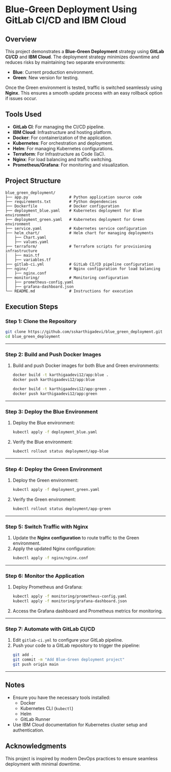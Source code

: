 # Blue-Green Deployment Using GitLab CI/CD and IBM Cloud

## Overview
This project demonstrates a **Blue-Green Deployment** strategy using **GitLab CI/CD** and **IBM Cloud**. The deployment strategy minimizes downtime and reduces risks by maintaining two separate environments:
- **Blue**: Current production environment.
- **Green**: New version for testing.

Once the Green environment is tested, traffic is switched seamlessly using **Nginx**. This ensures a smooth update process with an easy rollback option if issues occur.

## Tools Used
- **GitLab CI**: For managing the CI/CD pipeline.
- **IBM Cloud**: Infrastructure and hosting platform.
- **Docker**: For containerization of the application.
- **Kubernetes**: For orchestration and deployment.
- **Helm**: For managing Kubernetes configurations.
- **Terraform**: For Infrastructure as Code (IaC).
- **Nginx**: For load balancing and traffic switching.
- **Prometheus/Grafana**: For monitoring and visualization.

## Project Structure
```
blue_green_deployment/
├── app.py                  # Python application source code
├── requirements.txt        # Python dependencies
├── Dockerfile              # Docker configuration
├── deployment_blue.yaml    # Kubernetes deployment for Blue environment
├── deployment_green.yaml   # Kubernetes deployment for Green environment
├── service.yaml            # Kubernetes service configuration
├── helm_chart/             # Helm chart for managing deployments
│   ├── Chart.yaml
│   ├── values.yaml
├── terraform/              # Terraform scripts for provisioning infrastructure
│   ├── main.tf
│   ├── variables.tf
├── gitlab-ci.yml           # GitLab CI/CD pipeline configuration
├── nginx/                  # Nginx configuration for load balancing
│   ├── nginx.conf
├── monitoring/             # Monitoring configuration
│   ├── prometheus-config.yaml
│   ├── grafana-dashboard.json
└── README.md               # Instructions for execution
```

## Execution Steps

### Step 1: Clone the Repository
```bash
git clone https://github.com/sskarthigadevi/blue_green_deployment.git
cd blue_green_deployment
```

---

### Step 2: Build and Push Docker Images
1. Build and push Docker images for both Blue and Green environments:
   ```bash
   docker build -t karthigaadevi12/app:blue .
   docker push karthigaadevi12/app:blue

   docker build -t karthigaadevi12/app:green .
   docker push karthigaadevi12/app:green
   ```

---

### Step 3: Deploy the Blue Environment
1. Deploy the Blue environment:
   ```bash
   kubectl apply -f deployment_blue.yaml
   ```

2. Verify the Blue environment:
   ```bash
   kubectl rollout status deployment/app-blue
   ```

---

### Step 4: Deploy the Green Environment
1. Deploy the Green environment:
   ```bash
   kubectl apply -f deployment_green.yaml
   ```

2. Verify the Green environment:
   ```bash
   kubectl rollout status deployment/app-green
   ```

---

### Step 5: Switch Traffic with Nginx
1. Update the **Nginx configuration** to route traffic to the Green environment.
2. Apply the updated Nginx configuration:
   ```bash
   kubectl apply -f nginx/nginx.conf
   ```

---

### Step 6: Monitor the Application
1. Deploy Prometheus and Grafana:
   ```bash
   kubectl apply -f monitoring/prometheus-config.yaml
   kubectl apply -f monitoring/grafana-dashboard.json
   ```
2. Access the Grafana dashboard and Prometheus metrics for monitoring.

---

### Step 7: Automate with GitLab CI/CD
1. Edit `gitlab-ci.yml` to configure your GitLab pipeline.
2. Push your code to a GitLab repository to trigger the pipeline:
   ```bash
   git add .
   git commit -m "Add Blue-Green deployment project"
   git push origin main
   ```

---

## Notes
- Ensure you have the necessary tools installed:
  - Docker
  - Kubernetes CLI (`kubectl`)
  - Helm
  - GitLab Runner
- Use IBM Cloud documentation for Kubernetes cluster setup and authentication.

## Acknowledgments
This project is inspired by modern DevOps practices to ensure seamless deployment with minimal downtime.

